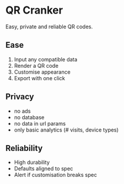 # QR Cranker
Easy, private and reliable QR codes.

## Ease
1. Input any compatible data
2. Render a QR code
3. Customise appearance
4. Export with one click

## Privacy
- no ads
- no database
- no data in url params
- only basic analytics (# visits, device types)

## Reliability
- High durability
- Defaults aligned to spec
- Alert if customisation breaks spec
